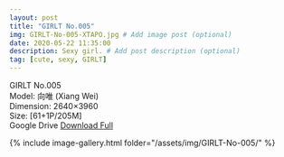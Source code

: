 ```yaml
---
layout: post
title: "GIRLT No.005"
img: GIRLT-No-005-XTAPO.jpg # Add image post (optional)
date: 2020-05-22 11:35:00
description: Sexy girl. # Add post description (optional)
tag: [cute, sexy, GIRLT]
---
```

GIRLT No.005  
Model: 向唯 (Xiang Wei)  
Dimension: 2640×3960  
Size: [61+1P/205M]  
Google Drive [Download Full](http://gestyy.com/e0H35T)

{% include image-gallery.html folder="/assets/img/GIRLT-No-005/" %}
